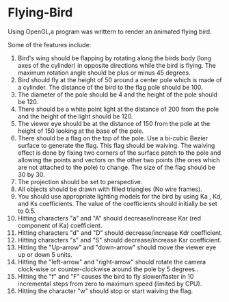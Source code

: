 # Flying-Bird
Using OpenGL,a program was writtern to render an animated flying bird.

Some of the features include:

1. Bird's wing should be flapping by rotating along the birds body (long axes of the cylinder) in opposite directions while the bird is flying. The maximum rotation angle should be plus or minus 45 degrees.
2. Bird should fly at the height of 50 around a center pole which is made of a cylinder. The distance of the bird to the flag pole should be 100.
3. The diameter of the pole should be 4 and the height of the pole should be 120.
4. There should be a white point light at the distance of 200 from the pole and the height of the light should be 120.
5. The viewer eye should be at the distance of 150 from the pole at the height of 150 looking at the base of the pole.
6. There should be a flag on the top of the pole. Use a bi-cubic Bezier surface to generate the flag. This flag should be waiving. The waiving effect is done by fixing two corners of the surface patch to the pole and allowing the points and vectors on the other two points (the ones which are not attached to the pole) to change. The size of the flag should be 30 by 30.
7. The projection should be set to perspective.
8. All objects should be drawn with filled triangles (No wire frames).
9. You should use appropriate lighting models for the bird by using Ka , Kd, and Ks coefficients. The value of the coefficients should initially be set to 0.5.
10. Hitting characters "a" and "A" should decrease/increase Kar (red component of Ka) coefficient.
11. Hitting characters "d" and "D" should decrease/increase Kdr coefficient.
12. Hitting characters "s" and "S" should decrease/increase Ksr coefficient.
13. Hitting the "Up-arrow" and "down-arrow" should move the viewer eye up or down 5 units.
14. Hitting the "left-arrow" and "right-arrow" should rotate the camera clock-wise or counter-clockwise  around the pole by 5 degrees..
15. Hitting the "f" and "F" causes the bird to fly slower/faster in 10 incremental steps from zero to maximum speed (limited by CPU).
16. Hitting the character "w" should stop or start waiving the flag.
